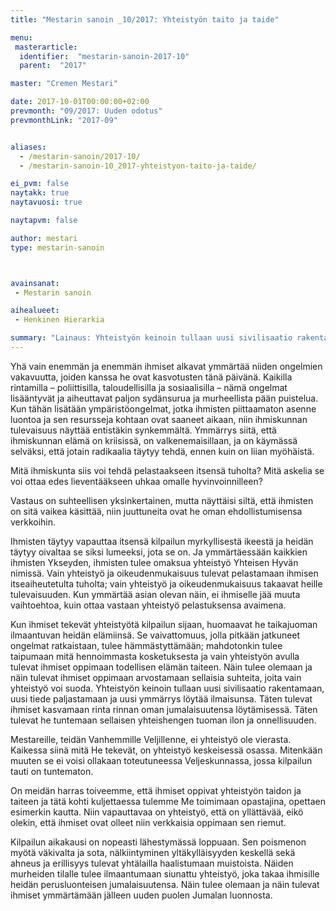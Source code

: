 ```yaml
---
title: "Mestarin sanoin _10/2017: Yhteistyön taito ja taide"

menu:
 masterarticle:
  identifier:  "mestarin-sanoin-2017-10"
  parent:  "2017"

master: "Cremen Mestari"

date: 2017-10-01T00:00:00+02:00
prevmonth: "09/2017: Uuden odotus"
prevmonthLink: "2017-09"


aliases:
  - /mestarin-sanoin/2017-10/
  - /mestarin-sanoin-10_2017-yhteistyon-taito-ja-taide/

ei_pvm: false
naytakk: true
naytavuosi: true

naytapvm: false

author: mestari
type: mestarin-sanoin



avainsanat:
 - Mestarin sanoin

aihealueet:
 - Henkinen Hierarkia

summary: "Lainaus: Yhteistyön keinoin tullaan uusi sivilisaatio rakentamaan, uusi tiede paljastamaan ja uusi ymmärrys löytää ilmaisunsa."
---
```

<p>Yhä vain enemmän ja enemmän ihmiset alkavat ymmärtää niiden ongelmien vakavuutta, joiden kanssa he ovat kasvotusten tänä päivänä. Kaikilla rintamilla – poliittisilla, taloudellisilla ja sosiaalisilla – nämä ongelmat lisääntyvät ja aiheuttavat paljon sydänsurua ja murheellista pään puistelua. Kun tähän lisätään ympäristöongelmat, jotka ihmisten piittaamaton asenne luontoa ja sen resursseja kohtaan ovat saaneet aikaan, niin ihmiskunnan tulevaisuus näyttää entistäkin synkemmältä. Ymmärrys siitä, että ihmiskunnan elämä on kriisissä, on valkenemaisillaan, ja on käymässä selväksi, että jotain radikaalia täytyy tehdä, ennen kuin on liian myöhäistä.</p>
<p>Mitä ihmiskunta siis voi tehdä pelastaakseen itsensä tuholta? Mitä askelia se voi ottaa edes lieventääkseen uhkaa omalle hyvinvoinnilleen?</p>
<p>Vastaus on suhteellisen yksinkertainen, mutta näyttäisi siltä, että ihmisten on sitä vaikea käsittää, niin juuttuneita ovat he oman ehdollistumisensa verkkoihin.</p>
<p>Ihmisten täytyy vapauttaa itsensä kilpailun myrkyllisestä ikeestä ja heidän täytyy oivaltaa se siksi lumeeksi, jota se on. Ja ymmärtäessään kaikkien ihmisten Ykseyden, ihmisten tulee omaksua yhteistyö Yhteisen Hyvän nimissä. Vain yhteistyö ja oikeudenmukaisuus tulevat pelastamaan ihmisen itseaiheutetulta tuholta; vain yhteistyö ja oikeudenmukaisuus takaavat heille tulevaisuuden. Kun ymmärtää asian olevan näin, ei ihmiselle jää muuta vaihtoehtoa, kuin ottaa vastaan yhteistyö pelastuksensa avaimena.</p>
<p>Kun ihmiset tekevät yhteistyötä kilpailun sijaan, huomaavat he taikajuoman ilmaantuvan heidän elämiinsä. Se vaivattomuus, jolla pitkään jatkuneet ongelmat ratkaistaan, tulee hämmästyttämään; mahdotonkin tulee taipumaan mitä hennoimmasta kosketuksesta ja vain yhteistyön avulla tulevat ihmiset oppimaan todellisen elämän taiteen. Näin tulee olemaan ja näin tulevat ihmiset oppimaan arvostamaan sellaisia suhteita, joita vain yhteistyö voi suoda. Yhteistyön keinoin tullaan uusi sivilisaatio rakentamaan, uusi tiede paljastamaan ja uusi ymmärrys löytää ilmaisunsa. Täten tulevat ihmiset kasvamaan rinta rinnan oman jumalaisuutensa löytämisessä. Täten tulevat he tuntemaan sellaisen yhteishengen tuoman ilon ja onnellisuuden.</p>
<p>Mestareille, teidän Vanhemmille Veljillenne, ei yhteistyö ole vierasta. Kaikessa siinä mitä He tekevät, on yhteistyö keskeisessä osassa. Mitenkään muuten se ei voisi ollakaan toteutuneessa Veljeskunnassa, jossa kilpailun tauti on tuntematon.</p>
<p>On meidän harras toiveemme, että ihmiset oppivat yhteistyön taidon ja taiteen ja tätä kohti kuljettaessa tulemme Me toimimaan opastajina, opettaen esimerkin kautta. Niin vapauttavaa on yhteistyö, että on yllättävää, eikö olekin, että ihmiset ovat olleet niin verkkaisia oppimaan sen riemut.</p>
<p>Kilpailun aikakausi on nopeasti lähestymässä loppuaan. Sen poismenon myötä väkivalta ja sota, nälkiintyminen yltäkylläisyyden keskellä sekä ahneus ja erillisyys tulevat yhtälailla haalistumaan muistoista. Näiden murheiden tilalle tulee ilmaantumaan siunattu yhteistyö, joka takaa ihmisille heidän perusluonteisen jumalaisuutensa. Näin tulee olemaan ja näin tulevat ihmiset ymmärtämään jälleen uuden puolen Jumalan luonnosta.</p>